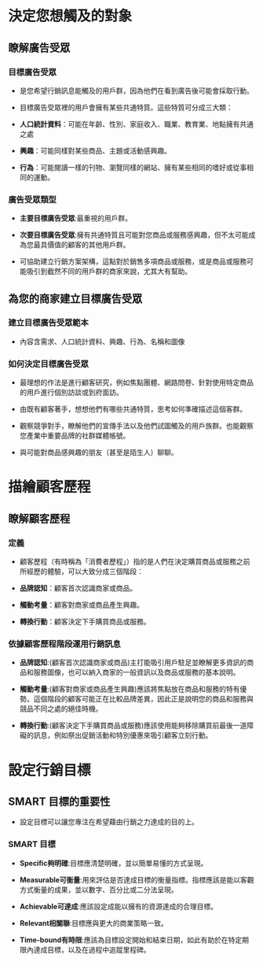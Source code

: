 # 決定您想觸及的對象

## 瞭解廣告受眾

### 目標廣告受眾

* 是您希望行銷訊息能觸及的用戶群，因為他們在看到廣告後可能會採取行動。

* 目標廣告受眾裡的用戶會擁有某些共通特質。這些特質可分成三大類：

* **人口統計資料**：可能在年齡、性別、家庭收入、職業、教育業、地點擁有共通之處

* **興趣**：可能同樣對某些商品、主題或活動感興趣。

* **行為**：可能閱讀一樣的刊物、瀏覽同樣的網站、擁有某些相同的嗜好或從事相同的運動。

### 廣告受眾類型

* **主要目標廣告受眾**:最重視的用戶群。

* **次要目標廣告受眾**:擁有共通特質且可能對您商品或服務感興趣，但不太可能成為您最具價值的顧客的其他用戶群。

* 可協助建立行銷方案架構，這點對於銷售多項商品或服務，或是商品或服務可能吸引到截然不同的用戶群的商家來說，尤其大有幫助。

## 為您的商家建立目標廣告受眾

### 建立目標廣告受眾範本

* 內容含需求、人口統計資料、興趣、行為、名稱和圖像

### 如何決定目標廣告受眾

* 最理想的作法是進行顧客研究，例如焦點團體、網路問卷、針對使用特定商品的用戶進行個別訪談或到府面訪。

* 由既有顧客著手，想想他們有哪些共通特質，思考如何準確描述這個客群。

* 觀察競爭對手，瞭解他們的宣傳手法以及他們試圖觸及的用戶族群。也能觀察您產業中重要品牌的社群媒體帳號。

* 與可能對商品感興趣的朋友（甚至是陌生人）聊聊。

# 描繪顧客歷程

## 瞭解顧客歷程

### 定義

* 顧客歷程（有時稱為「消費者歷程」）指的是人們在決定購買商品或服務之前所經歷的體驗，可以大致分成三個階段：

* **品牌認知**：顧客首次認識商家或商品。

* **觸動考量**：顧客對商家或商品產生興趣。

* **轉換行動**：顧客決定下手購買商品或服務。

### 依據顧客歷程階段運用行銷訊息

* **品牌認知**:(顧客首次認識商家或商品)主打能吸引用戶駐足並瞭解更多資訊的商品和服務圖像，也可以納入商家的一般資訊以及商品或服務的基本說明。

* **觸動考量**:(顧客對商家或商品產生興趣)應該將焦點放在商品和服務的特有優勢。這個階段的顧客可能正在比較品牌差異，因此正是說明您的商品和服務與競品不同之處的絕佳時機。

* **轉換行動**:(顧客決定下手購買商品或服務)應該使用能夠移除購買前最後一道障礙的訊息，例如祭出促銷活動和特別優惠來吸引顧客立刻行動。

# 設定行銷目標

## SMART 目標的重要性

* 設定目標可以讓您專注在希望藉由行銷之力達成的目的上。

### SMART 目標

* **Specific夠明確**:目標應清楚明確，並以簡單易懂的方式呈現。

* **Measurable可衡量**:用來評估是否達成目標的衡量指標。指標應該是能以客觀方式衡量的成果，並以數字、百分比或二分法呈現。

* **Achievable可達成**:應該設定成能以擁有的資源達成的合理目標。

* **Relevant相關聯**:目標應與更大的商業策略一致。

* **Time-bound有時限**:應該為目標設定開始和結束日期，如此有助於在特定期限內達成目標，以及在過程中追蹤里程碑。



